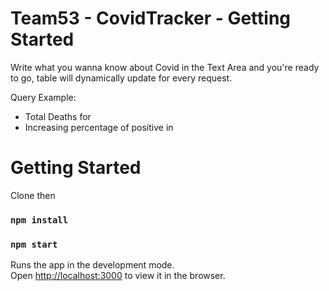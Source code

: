 # Team53 - CovidTracker - Getting Started 

Write what you wanna know about Covid in the Text Area and you're ready to go,
table will dynamically update for every request.

Query Example:

- Total Deaths for <countryname>
- Increasing percentage of positive in <countryname>

# Getting Started 

Clone then

### `npm install`

### `npm start`

Runs the app in the development mode.\
Open [http://localhost:3000](http://localhost:3000) to view it in the browser.


